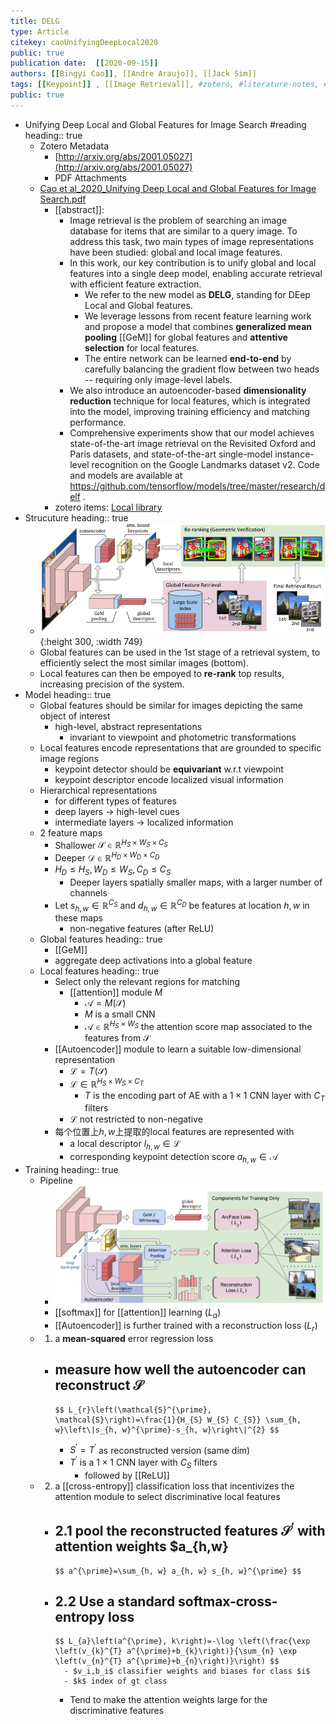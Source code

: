 ```yaml
---
title: DELG
type: Article
citekey: caoUnifyingDeepLocal2020
public: true
publication date:  [[2020-09-15]]
authors: [[Bingyi Cao]], [[Andre Araujo]], [[Jack Sim]]
tags: [[Keypoint]] , [[Image Retrieval]], #zotero, #literature-notes, #reference, [[multi-task learning]]
public: true
---
```


- Unifying Deep Local and Global Features for Image Search #reading 
  heading:: true
	- Zotero Metadata
		- [http://arxiv.org/abs/2001.05027](http://arxiv.org/abs/2001.05027)
		- PDF Attachments
	- [Cao et al_2020_Unifying Deep Local and Global Features for Image Search.pdf](zotero://open-pdf/library/items/2M9WAWWE)
		- [[abstract]]:
			- Image retrieval is the problem of searching an image database for items that are similar to a query image. To address this task, two main types of image representations have been studied: global and local image features.
			- In this work, our key contribution is to unify global and local features into a single deep model, enabling accurate retrieval with efficient feature extraction.
				- We refer to the new model as **DELG**, standing for DEep Local and Global features.
				- We leverage lessons from recent feature learning work and propose a model that combines **generalized mean pooling** [[GeM]]  for global features and **attentive selection** for local features.
				- The entire network can be learned **end-to-end** by carefully balancing the gradient flow between two heads -- requiring only image-level labels.
			- We also introduce an autoencoder-based **dimensionality reduction** technique for local features, which is integrated into the model, improving training efficiency and matching performance.
			- Comprehensive experiments show that our model achieves state-of-the-art image retrieval on the Revisited Oxford and Paris datasets, and state-of-the-art single-model instance-level recognition on the Google Landmarks dataset v2. Code and models are available at https://github.com/tensorflow/models/tree/master/research/delf .
		- zotero items: [Local library](zotero://select/items/1_RGSFBJ7Z)
- Strucuture
  heading:: true
	- ![image.png](../assets/pages_delg_1615962836378_0.png){:height 300, :width 749}
	- Global features can be used in the 1st stage of a retrieval system, to efficiently select the most similar images (bottom).
	- Local features can then be empoyed to **re-rank** top results, increasing precision of the system.
- Model
  heading:: true
	- Global features should be similar for images depicting the same object of interest
		- high-level, abstract representations
			- invariant to viewpoint and photometric transformations
	- Local features encode representations that are grounded to specific image regions
		- keypoint detector should be **equivariant** w.r.t viewpoint
		- keypoint descriptor encode localized visual information
	- Hierarchical representations
		- for different types of features
		- deep layers -> high-level cues
		- intermediate layers -> localized information
	- 2 feature maps
		- Shallower $\mathcal{S}\in \mathbb{R}^{H_S\times W_S \times C_S}$
		- Deeper $\mathcal{D}\in \mathbb{R}^{H_D\times W_D \times C_D}$
		- $H_D \leq H_S, W_D \leq W_S, C_D \leq C_S$
			- Deeper layers spatially smaller maps, with a larger number of channels
		- Let $s_{h,w}\in \mathbb{R}^{C_S}$ and $d_{h,w}\in \mathbb{R}^{C_D}$ be features at location $h,w$ in these maps
			- non-negative features (after ReLU)
	- Global features
	  heading:: true
		- [[GeM]]
		- aggregate deep activations into a global feature
	- Local features
	  heading:: true
		- Select only the relevant regions for matching
			- [[attention]] module $M$
				- $\mathcal{A}=M(\mathcal{S})$
				- $M$ is a small CNN
				- $\mathcal{A}\in \mathbb{R}^{H_S\times W_S}$ the attention score map associated to the features from $\mathcal{S}$
		- [[Autoencoder]] module to learn a suitable low-dimensional representation
			- $\mathcal{L}=T(\mathcal{S})$
			- $\mathcal{L}\in \mathbb{R}^{H_S\times W_S \times C_T}$
				- $T$ is the encoding part of AE with a $1\times 1$ CNN layer with $C_T$ filters
			- $\mathcal{L}$ not restricted to non-negative
		- 每个位置上$h,w$上提取的local features are represented with
			- a local descriptor $l_{h,w}\in \mathcal{L}$
			- corresponding keypoint detection score $a_{h,w}\in \mathcal{A}$
- Training
  heading:: true
	- Pipeline
		- ![image.png](../assets/pages_delg_1615986069833_0.png)
		- [[softmax]] for [[attention]] learning ($L_a$)
		- [[Autoencoder]] is further trained with a reconstruction loss ($L_r$)
	- 1. a **mean-squared** error regression loss
		- measure how well the autoencoder can reconstruct $\mathcal{S}$
			-
			  $$ L_{r}\left(\mathcal{S}^{\prime}, \mathcal{S}\right)=\frac{1}{H_{S} W_{S} C_{S}} \sum_{h, w}\left\|s_{h, w}^{\prime}-s_{h, w}\right\|^{2} $$
			- $S^{\prime}=T^{\prime}$ as reconstructed version (same dim)
			- $T^{\prime}$ is a $1\times 1$ CNN layer with $C_S$ filters
				- followed by [[ReLU]]
	- 2. a [[cross-entropy]] classification loss that incentivizes the attention module to select discriminative local features
		- 2.1 pool the reconstructed features $\mathcal{S}^{\prime}$ with attention weights $a_{h,w}
			-
			  $$ a^{\prime}=\sum_{h, w} a_{h, w} s_{h, w}^{\prime} $$
		- 2.2 Use a standard softmax-cross-entropy loss
			-
			  $$ L_{a}\left(a^{\prime}, k\right)=-\log \left(\frac{\exp \left(v_{k}^{T} a^{\prime}+b_{k}\right)}{\sum_{n} \exp \left(v_{n}^{T} a^{\prime}+b_{n}\right)}\right) $$
				- $v_i,b_i$ classifier weights and biases for class $i$
				- $k$ index of gt class
			- Tend to make the attention weights large for the discriminative features